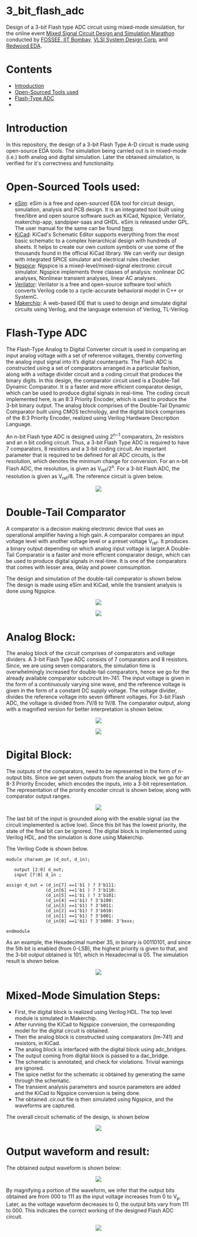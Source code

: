 # 3_bit_flash_adc
Design of a 3-bit Flash type ADC circuit using mixed-mode simulation, for the online event [Mixed Signal Circuit Design and Simulation Marathon](https://hackathon.fossee.in/esim/) conducted by [FOSSEE, IIT Bombay](https://fossee.in/), [VLSI System Design Corp.](https://www.vlsisystemdesign.com/) and [Redwood EDA](https://www.redwoodeda.com/).

# Contents
- [Introduction](#Introduction)
- [Open-Sourced Tools used](#Open-Sourced-Tools-used)
- [Flash-Type ADC](#Flash-Type-ADC)
- 

# Introduction
In this repository, the design of a 3-bit Flash Type A-D circuit is made using open-source EDA tools. The simulation being carried out is in mixed-mode (i.e.) both analog and digital simulation. Later the obtained simulation, is verified for it's correctness and functionality.

# Open-Sourced Tools used:
- [eSim](https://esim.fossee.in/home): eSim is a free and open-sourced EDA tool for circuit design, simulation, analysis and PCB design. It is an integrated tool built using free/libre and open source software such as KiCad, Ngspice, Verilator, makerchip-app, sandpiper-saas and GHDL. eSim is released under GPL. The user manual for the same can be found [here](https://static.fossee.in/esim/manuals/eSim_Manual_2.2.pdf).
- [KiCad](https://www.kicad.org/): KiCad's Schematic Editor supports everything from the most basic schematic to a complex hierarchical design with hundreds of sheets.  It helps to create our own custom symbols or use some of the thousands found in the official KiCad library. We can verify our design with integrated SPICE simulator and electrical rules checker.
- [Ngspice](http://ngspice.sourceforge.net/): Ngspice is a mixed-level/mixed-signal electronic circuit simulator. Ngspice implements three classes of analysis: nonlinear DC analyses, Nonlinear transient analyses, linear AC analyses.
- [Verilator](https://www.veripool.org/verilator/): Verilator is a free and open-source software tool which converts Verilog code to a cycle-accurate behavioral model in C++ or SystemC.
- [Makerchip](https://www.makerchip.com/): A web-based IDE that is used to design and simulate digital circuits using Verilog, and the language extension of Verilog, TL-Verilog. 

# Flash-Type ADC
The Flash-Type Analog to Digital Converter circuit is used in comparing an input analog voltage with a set of reference voltages, thereby converting the analog input signal into it’s digital counterparts. The Flash ADC is constructed using a set of comparators arranged in a particular fashion, along with a voltage divider circuit and a coding circuit that produces the binary digits. In this design, the comparator circuit used is a Double-Tail Dynamic Comparator. It is a faster and more efficient comparator design, which can be used to produce digital signals in real-time. The coding circuit implemented here, is an 8:3 Priority Encoder, which is used to produce the 3-bit binary output. The analog block comprises of the Double-Tail Dynamic Comparator built using CMOS technology, and the digital block comprises of the 8:3 Priority Encoder, realized using Verilog Hardware Description Language.

An n-bit Flash type ADC is designed using 2<sup>n−1</sup> comparators, 2n resistors and an n bit coding circuit. Thus, a 3-bit Flash Type ADC is required to have 7 comparators, 8 resistors and a 3-bit coding circuit. An important parameter that is required to be defined for all ADC circuits, is the resolution, which denotes the minimum change for conversion. For an n-bit Flash ADC, the resolution, is given as V<sub>ref</sub>/2<sup>n</sup>. For a 3-bit Flash ADC, the resolution is given as V<sub>ref</sub>/8. The reference circuit is given below.

<p align="center">
  <img src="https://github.com/Charaan27/3_bit_flash_adc/blob/main/images/flash_adc_ref_ckt.PNG">
 </p>

# Double-Tail Comparator
A comparator is a decision making electronic device that uses an operational amplifier having a high gain. A comparator compares an input voltage level with another voltage level or a preset voltage V<sub>ref</sub>. It produces a binary output depending on which analog input voltage is larger.A Double-Tail Comparator is a faster and more efficient comparator design, which can be used to produce digital signals in real-time. It is one of the comparators that comes with lesser area, delay and power comsumption.

The design and simulation of the double-tail comparator is shown below. The design is made using eSim and KiCad, while the transient analysis is done using Ngspice.

<p align="center">
  <img src="https://github.com/Charaan27/3_bit_flash_adc/blob/main/images/double_tail_comp.PNG">
</p>
  
<p align="center">
  <img src="https://github.com/Charaan27/3_bit_flash_adc/blob/main/images/dtc_op.PNG">
</p>

# Analog Block:
The analog block of the circuit comprises of comparators and voltage dividers. A 3-bit Flash Type ADC consists of 7 comparators and 8 resistors. Since, we are using seven comparators, the simulation time is overwhelmingly increased for double-tail comparators, hence we go for the already available comparator subcircuit lm-741. The input voltage is given in the form of a continuously varying sine wave, and the reference voltage is given in the form of a constant DC supply voltage. The voltage divider, divides the reference voltage into seven different voltages. For 3-bit Flash ADC, the voltage is divided from 7V/8 to 1V/8. The comparator output, along with a magnified version for better interpretation is shown below.

<p align="center">
  <img src="https://github.com/Charaan27/3_bit_flash_adc/blob/main/images/comp_op_wave.PNG">
</p>

<p align="center">
  <img src="https://github.com/Charaan27/3_bit_flash_adc/blob/main/images/comp_op_res.PNG">
</p>

# Digital Block:
The outputs of the comparators, need to be represented in the form of n-output bits. Since we get seven outputs from the analog block, we go for an 8-3 Priority Encoder, which encodes the inputs, into a 3-bit representation. The representation of the priority encoder circuit is shown below, along with comparator output ranges.

<p align="center">
  <img src="https://github.com/Charaan27/3_bit_flash_adc/blob/main/images/comp_to_dig_op.PNG">
</p>

The last bit of the input is grounded along with the enable signal (as the circuit implemented is active low). Since this bit has the lowest priority, the state of the final bit can be ignored. The digital block is implemented using Verilog HDL, and the simulation is done using Makerchip. 

The Verilog Code is shown below.

```
module charaan_pe (d_out, d_in);

   output [2:0] d_out;
   input [7:0] d_in ;

assign d_out = (d_in[7] ==1'b1 ) ? 3'b111:
               (d_in[6] ==1'b1 ) ? 3'b110:
               (d_in[5] ==1'b1 ) ? 3'b101:
               (d_in[4] ==1'b1) ? 3'b100:
               (d_in[3] ==1'b1) ? 3'b011:
               (d_in[2] ==1'b1) ? 3'b010:
               (d_in[1] ==1'b1) ? 3'b001:
               (d_in[0] ==1'b1) ? 3'b000: 3'bxxx;

endmodule
```

As an example, the Hexadecimal number 35, in binary is 00110101, and since the 5th bit is enabled (from 0-LSB), the highest priority is given to that, and the 3-bit output obtained is 101, which in Hexadecimal is 05. The simulation result is shown below.

<p align="center">
  <img src="https://github.com/Charaan27/3_bit_flash_adc/blob/main/images/makerchip_sim.PNG">
</p>

# Mixed-Mode Simulation Steps:
- First, the digital block is realized using Verilog HDL. The top level module is simulated in Makerchip.
- After running the KiCad to Ngspice conversion, the corresponding model for the digital circuit is obtained.
- Then the analog block is constructed using comparators (lm-741) and resistors, in KiCad.
- The analog block is interfaced with the digital block using adc_bridges.
- The output coming from digital block is passed to a dac_bridge.
- The schematic is annotated, and check for violations. Trivial warnings are ignored.
- The spice netlist for the schematic is obtained by generating the same through the schematic.
- The transient analysis parameters and source parameters are added and the KiCad to Ngspice conversion is being done.
- The obtained .cir.out file is then simulated using Ngspice, and the waveforms are captured.

The overall circuit schematic of the design, is shown below

<p align="center">
  <img src="https://github.com/Charaan27/3_bit_flash_adc/blob/main/images/flash_adc_ckt.PNG">
</p>

# Output waveform and result:
The obtained output waveform is shown below:

<p align="center">
  <img src="https://github.com/Charaan27/3_bit_flash_adc/blob/main/images/flash_adc_op.PNG">
</p>

By magnifying a portion of the waveform, we infer that the output bits obtained are from 000 to 111 as the input voltage increases from 0 to V<sub>p</sub>. Later, as the voltage waveform decreases to 0, the output bits vary from 111 to 000. This indicates the correct working of the designed Flash ADC circuit.

<p align="center">
  <img src="https://github.com/Charaan27/3_bit_flash_adc/blob/main/images/flash_adc_result.PNG">
</p>
